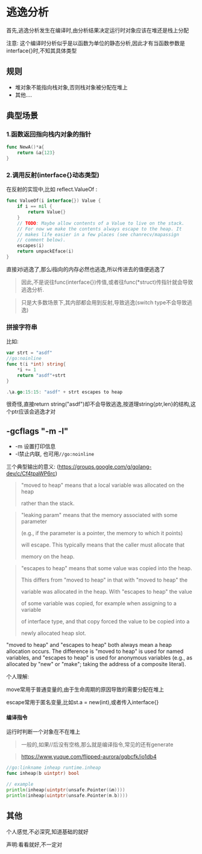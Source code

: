 # 逃逸分析

首先,逃逸分析发生在编译时,由分析结果决定运行时对象应该在堆还是栈上分配

注意: 这个编译时分析似乎是以函数为单位的静态分析,因此才有当函数参数是interface{}时,不知其具体类型

## 规则

- 堆对象不能指向栈对象,否则栈对象被分配在堆上
- 其他....

## 典型场景

### 1.函数返回指向栈内对象的指针

```go
func NewA()*a{
    return &a{123}
}
```

### 2.调用反射(interface{}动态类型)

在反射的实现中,比如 reflect.ValueOf :

```go
func ValueOf(i interface{}) Value {
	if i == nil {
		return Value{}
	}
    // TODO: Maybe allow contents of a Value to live on the stack.
	// For now we make the contents always escape to the heap. It
	// makes life easier in a few places (see chanrecv/mapassign
	// comment below).
	escapes(i)
	return unpackEface(i)
}
```

直接对i逃逸了,那么i指向的内存必然也逃逸,所以传进去的值便逃逸了

> 因此,不是说往func(interface{})传值,或者往func(*struct)传指针就会导致逃逸分析.

> 只是大多数场景下,其内部都会用到反射,导致逃逸(switch type不会导致逃逸)

### 拼接字符串

比如:

```go
var strt = "asdf"
//go:noinline
func t(i *int) string{
	*i += 1
	return "asdf"+strt
}
```

```go
.\a.go:15:15: "asdf" + strt escapes to heap
```

很奇怪,直接return string("asdf")却不会导致逃逸,按道理string{ptr,len}的结构,这个ptr应该会逃逸才对

## -gcflags "-m -l"

- -m 设置打印信息
- -l禁止内联, 也可用`//go:noinline`

三个典型输出的意义: (https://groups.google.com/g/golang-dev/c/Cf4tpaWP6rc)

> "moved to heap" means that a local variable was allocated on the heap
>
> rather than the stack.

> "leaking param" means that the memory associated with some parameter
>
> (e.g., if the parameter is a pointer, the memory to which it points)
>
> will escape.  This typically means that the caller must allocate that
>
> memory on the heap.

> "escapes to heap" means that some value was copied into the heap.
>
> This differs from "moved to heap" in that with "moved to heap" the
>
> variable was allocated in the heap.  With "escapes to heap" the value
>
> of some variable was copied, for example when assigning to a variable
>
> of interface type, and that copy forced the value to be copied into a
>
> newly allocated heap slot.

 "moved to heap" and "escapes to heap" both always mean a heap  allocation occurs. The difference is "moved to heap" is used for named  variables, and "escapes to heap" is used for anonymous variables (e.g.,  as allocated by "new" or "make"; taking the address of a composite  literal).

个人理解:

move常用于普通变量的,由于生命周期的原因导致的需要分配在堆上

escape常用于匿名变量,比如st.a = new(int),或者传入interface{}

#### 编译指令

运行时判断一个对象在不在堆上

> 一般的,如果//后没有空格,那么就是编译指令,常见的还有generate

> https://www.yuque.com/flipped-aurora/gqbcfk/io1db4

```go
//go:linkname inheap runtime.inheap
func inheap(b uintptr) bool

// example
println(inheap(uintptr(unsafe.Pointer(&m))))
println(inheap(uintptr(unsafe.Pointer(m.b))))
```

## 其他

个人感觉,不必深究,知道基础的就好

声明:看看就好,不一定对